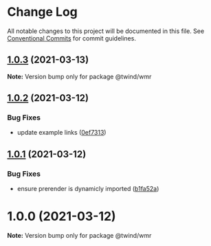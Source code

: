 # Change Log

All notable changes to this project will be documented in this file.
See [Conventional Commits](https://conventionalcommits.org) for commit guidelines.

## [1.0.3](https://github.com/tw-in-js/use-twind-with/compare/@twind/wmr@1.0.2...@twind/wmr@1.0.3) (2021-03-13)

**Note:** Version bump only for package @twind/wmr

## [1.0.2](https://github.com/tw-in-js/use-twind-with/compare/@twind/wmr@1.0.1...@twind/wmr@1.0.2) (2021-03-12)

### Bug Fixes

- update example links ([0ef7313](https://github.com/tw-in-js/use-twind-with/commit/0ef7313196c09e202df9ac0974194c31f099c769))

## [1.0.1](https://github.com/tw-in-js/use-twind-with/compare/@twind/wmr@1.0.0...@twind/wmr@1.0.1) (2021-03-12)

### Bug Fixes

- ensure prerender is dynamicly imported ([b1fa52a](https://github.com/tw-in-js/use-twind-with/commit/b1fa52aec8aa91f20602ec0c965704cca77de0d4))

# 1.0.0 (2021-03-12)

**Note:** Version bump only for package @twind/wmr
